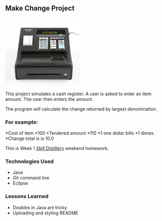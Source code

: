 ## Make Change Project

![](images/register.jpeg)


This project simulates a cash register. A user is asked to enter an item amount. The user then enters the amount.

The program will calculate the change returned by largest denomination. 

### For example: 
*Cost of item
*100
*Tendered amount
*110
*1 one dollar bills
*1 dimes.
*Change total is is 10.0


This is Week 1 [Skill Distillery](http://skilldistillery.com) weekend homework.

### Technologies Used
* Java
* Git command line
* Eclipse

### Lessons Learned
* Doubles in Java are tricky
* Uploading and styling README


